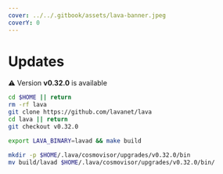 ```yaml
---
cover: ../../.gitbook/assets/lava-banner.jpeg
coverY: 0
---
```


# Updates

⚠️ Version **v0.32.0** is available

```bash
cd $HOME || return
rm -rf lava
git clone https://github.com/lavanet/lava
cd lava || return
git checkout v0.32.0

export LAVA_BINARY=lavad && make build

mkdir -p $HOME/.lava/cosmovisor/upgrades/v0.32.0/bin
mv build/lavad $HOME/.lava/cosmovisor/upgrades/v0.32.0/bin/
```
